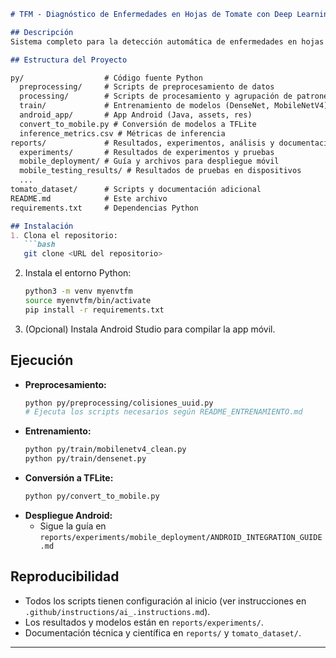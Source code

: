 
```markdown
# TFM - Diagnóstico de Enfermedades en Hojas de Tomate con Deep Learning y Despliegue Móvil

## Descripción
Sistema completo para la detección automática de enfermedades en hojas de tomate usando Computer Vision y modelos de Deep Learning, optimizado para despliegue en dispositivos Android.

## Estructura del Proyecto

py/                  # Código fuente Python
  preprocessing/     # Scripts de preprocesamiento de datos
  processing/        # Scripts de procesamiento y agrupación de patrones
  train/             # Entrenamiento de modelos (DenseNet, MobileNetV4)
  android_app/       # App Android (Java, assets, res)
  convert_to_mobile.py # Conversión de modelos a TFLite
  inference_metrics.csv # Métricas de inferencia
reports/             # Resultados, experimentos, análisis y documentación
  experiments/       # Resultados de experimentos y pruebas
  mobile_deployment/ # Guía y archivos para despliegue móvil
  mobile_testing_results/ # Resultados de pruebas en dispositivos
  ...
tomato_dataset/      # Scripts y documentación adicional
README.md            # Este archivo
requirements.txt     # Dependencias Python

## Instalación
1. Clona el repositorio:
   ```bash
   git clone <URL del repositorio>
   ```
2. Instala el entorno Python:
   ```bash
   python3 -m venv myenvtfm
   source myenvtfm/bin/activate
   pip install -r requirements.txt
   ```
3. (Opcional) Instala Android Studio para compilar la app móvil.

## Ejecución
- **Preprocesamiento:**
  ```bash
  python py/preprocessing/colisiones_uuid.py
  # Ejecuta los scripts necesarios según README_ENTRENAMIENTO.md
  ```
- **Entrenamiento:**
  ```bash
  python py/train/mobilenetv4_clean.py
  python py/train/densenet.py
  ```
- **Conversión a TFLite:**
  ```bash
  python py/convert_to_mobile.py
  ```
- **Despliegue Android:**
  - Sigue la guía en `reports/experiments/mobile_deployment/ANDROID_INTEGRATION_GUIDE.md`

## Reproducibilidad
- Todos los scripts tienen configuración al inicio (ver instrucciones en `.github/instructions/ai_.instructions.md`).
- Los resultados y modelos están en `reports/experiments/`.
- Documentación técnica y científica en `reports/` y `tomato_dataset/`.

---
